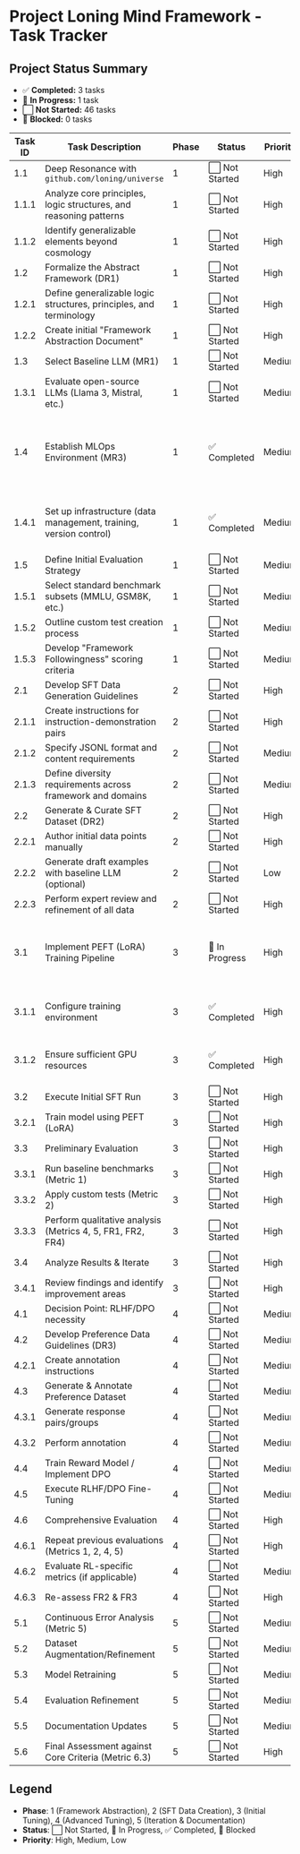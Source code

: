# Project Loning Mind Framework - Task Tracker

## Project Status Summary
- ✅ **Completed:** 3 tasks
- 🔶 **In Progress:** 1 task
- ⬜ **Not Started:** 46 tasks
- 🚫 **Blocked:** 0 tasks

| Task ID | Task Description | Phase | Status | Priority | Notes |
|---------|-----------------|-------|--------|----------|-------|
| 1.1 | Deep Resonance with `github.com/loning/universe` | 1 | ⬜ Not Started | High | |
| 1.1.1 | Analyze core principles, logic structures, and reasoning patterns | 1 | ⬜ Not Started | High | |
| 1.1.2 | Identify generalizable elements beyond cosmology | 1 | ⬜ Not Started | High | |
| 1.2 | Formalize the Abstract Framework (DR1) | 1 | ⬜ Not Started | High | |
| 1.2.1 | Define generalizable logic structures, principles, and terminology | 1 | ⬜ Not Started | High | |
| 1.2.2 | Create initial "Framework Abstraction Document" | 1 | ⬜ Not Started | High | |
| 1.3 | Select Baseline LLM (MR1) | 1 | ⬜ Not Started | Medium | |
| 1.3.1 | Evaluate open-source LLMs (Llama 3, Mistral, etc.) | 1 | ⬜ Not Started | Medium | |
| 1.4 | Establish MLOps Environment (MR3) | 1 | ✅ Completed | Medium | Windows machine with RTX 4090 GPU using LLaMA Factory |
| 1.4.1 | Set up infrastructure (data management, training, version control) | 1 | ✅ Completed | Medium | Git repository established for version control |
| 1.5 | Define Initial Evaluation Strategy | 1 | ⬜ Not Started | Medium | |
| 1.5.1 | Select standard benchmark subsets (MMLU, GSM8K, etc.) | 1 | ⬜ Not Started | Medium | |
| 1.5.2 | Outline custom test creation process | 1 | ⬜ Not Started | Medium | |
| 1.5.3 | Develop "Framework Followingness" scoring criteria | 1 | ⬜ Not Started | Medium | |
| 2.1 | Develop SFT Data Generation Guidelines | 2 | ⬜ Not Started | High | |
| 2.1.1 | Create instructions for instruction-demonstration pairs | 2 | ⬜ Not Started | High | |
| 2.1.2 | Specify JSONL format and content requirements | 2 | ⬜ Not Started | Medium | |
| 2.1.3 | Define diversity requirements across framework and domains | 2 | ⬜ Not Started | Medium | |
| 2.2 | Generate & Curate SFT Dataset (DR2) | 2 | ⬜ Not Started | High | |
| 2.2.1 | Author initial data points manually | 2 | ⬜ Not Started | High | |
| 2.2.2 | Generate draft examples with baseline LLM (optional) | 2 | ⬜ Not Started | Low | |
| 2.2.3 | Perform expert review and refinement of all data | 2 | ⬜ Not Started | High | |
| 3.1 | Implement PEFT (LoRA) Training Pipeline | 3 | 🔶 In Progress | High | Using LLaMA Factory on Windows with RTX 4090 |
| 3.1.1 | Configure training environment | 3 | ✅ Completed | High | Windows + RTX 4090 + LLaMA Factory |
| 3.1.2 | Ensure sufficient GPU resources | 3 | ✅ Completed | High | RTX 4090 (24GB VRAM) available |
| 3.2 | Execute Initial SFT Run | 3 | ⬜ Not Started | High | |
| 3.2.1 | Train model using PEFT (LoRA) | 3 | ⬜ Not Started | High | |
| 3.3 | Preliminary Evaluation | 3 | ⬜ Not Started | High | |
| 3.3.1 | Run baseline benchmarks (Metric 1) | 3 | ⬜ Not Started | High | |
| 3.3.2 | Apply custom tests (Metric 2) | 3 | ⬜ Not Started | High | |
| 3.3.3 | Perform qualitative analysis (Metrics 4, 5, FR1, FR2, FR4) | 3 | ⬜ Not Started | High | |
| 3.4 | Analyze Results & Iterate | 3 | ⬜ Not Started | High | |
| 3.4.1 | Review findings and identify improvement areas | 3 | ⬜ Not Started | High | |
| 4.1 | Decision Point: RLHF/DPO necessity | 4 | ⬜ Not Started | Medium | |
| 4.2 | Develop Preference Data Guidelines (DR3) | 4 | ⬜ Not Started | Medium | Conditional |
| 4.2.1 | Create annotation instructions | 4 | ⬜ Not Started | Medium | Conditional |
| 4.3 | Generate & Annotate Preference Dataset | 4 | ⬜ Not Started | Medium | Conditional |
| 4.3.1 | Generate response pairs/groups | 4 | ⬜ Not Started | Medium | Conditional |
| 4.3.2 | Perform annotation | 4 | ⬜ Not Started | Medium | Conditional |
| 4.4 | Train Reward Model / Implement DPO | 4 | ⬜ Not Started | Medium | Conditional |
| 4.5 | Execute RLHF/DPO Fine-Tuning | 4 | ⬜ Not Started | Medium | Conditional |
| 4.6 | Comprehensive Evaluation | 4 | ⬜ Not Started | High | |
| 4.6.1 | Repeat previous evaluations (Metrics 1, 2, 4, 5) | 4 | ⬜ Not Started | High | |
| 4.6.2 | Evaluate RL-specific metrics (if applicable) | 4 | ⬜ Not Started | Medium | Conditional |
| 4.6.3 | Re-assess FR2 & FR3 | 4 | ⬜ Not Started | High | |
| 5.1 | Continuous Error Analysis (Metric 5) | 5 | ⬜ Not Started | Medium | Ongoing |
| 5.2 | Dataset Augmentation/Refinement | 5 | ⬜ Not Started | Medium | Ongoing |
| 5.3 | Model Retraining | 5 | ⬜ Not Started | Medium | Ongoing |
| 5.4 | Evaluation Refinement | 5 | ⬜ Not Started | Medium | Ongoing |
| 5.5 | Documentation Updates | 5 | ⬜ Not Started | Medium | Ongoing |
| 5.6 | Final Assessment against Core Criteria (Metric 6.3) | 5 | ⬜ Not Started | High | |

## Legend

- **Phase**: 1 (Framework Abstraction), 2 (SFT Data Creation), 3 (Initial Tuning), 4 (Advanced Tuning), 5 (Iteration & Documentation)
- **Status**: ⬜ Not Started, 🔶 In Progress, ✅ Completed, 🚫 Blocked
- **Priority**: High, Medium, Low 